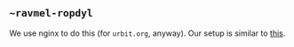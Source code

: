 ## `~ravmel-ropdyl`
We use nginx to do this (for `urbit.org`, anyway).  Our setup is similar to [this](https://stackoverflow.com/questions/12847771/configure-nginx-with-proxy-pass).